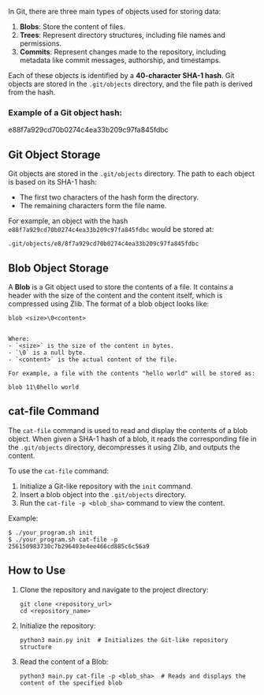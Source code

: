 In Git, there are three main types of objects used for storing data:

1. **Blobs**: Store the content of files.
2. **Trees**: Represent directory structures, including file names and permissions.
3. **Commits**: Represent changes made to the repository, including metadata like commit messages, authorship, and timestamps.

Each of these objects is identified by a **40-character SHA-1 hash**. Git objects are stored in the `.git/objects` directory, and the file path is derived from the hash.

### Example of a Git object hash:

e88f7a929cd70b0274c4ea33b209c97fa845fdbc


## Git Object Storage

Git objects are stored in the `.git/objects` directory. The path to each object is based on its SHA-1 hash:
- The first two characters of the hash form the directory.
- The remaining characters form the file name.

For example, an object with the hash `e88f7a929cd70b0274c4ea33b209c97fa845fdbc` would be stored at:
```
.git/objects/e8/8f7a929cd70b0274c4ea33b209c97fa845fdbc
```

## Blob Object Storage

A **Blob** is a Git object used to store the contents of a file. It contains a header with the size of the content and the content itself, which is compressed using Zlib. The format of a blob object looks like:

```
blob <size>\0<content>


Where:
- `<size>` is the size of the content in bytes.
- `\0` is a null byte.
- `<content>` is the actual content of the file.

For example, a file with the contents "hello world" will be stored as:

blob 11\0hello world
```

## cat-file Command

The `cat-file` command is used to read and display the contents of a blob object. When given a SHA-1 hash of a blob, it reads the corresponding file in the `.git/objects` directory, decompresses it using Zlib, and outputs the content.

To use the `cat-file` command:
1. Initialize a Git-like repository with the `init` command.
2. Insert a blob object into the `.git/objects` directory.
3. Run the `cat-file -p <blob_sha>` command to view the content.

Example:
```
$ ./your_program.sh init 
$ ./your_program.sh cat-file -p 256150983730c7b296403e4ee466cd885c6c56a9
```

## How to Use

1. Clone the repository and navigate to the project directory:
    ```
    git clone <repository_url>
    cd <repository_name>
    ```

2. Initialize the repository:
    ```
    python3 main.py init  # Initializes the Git-like repository structure
    ```

3. Read the content of a Blob:
    ```
    python3 main.py cat-file -p <blob_sha>  # Reads and displays the content of the specified blob
    ```
